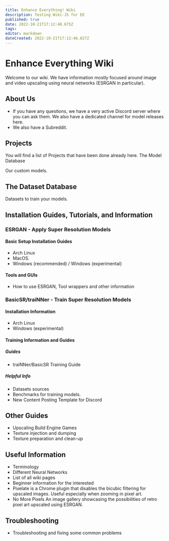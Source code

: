 ```yaml
---
title: Enhance Everything! Wiki
description: Testing Wiki-JS for EE
published: true
date: 2022-10-21T17:12:48.675Z
tags: 
editor: markdown
dateCreated: 2022-10-21T17:12:46.827Z
---
```


# Enhance Everything Wiki

Welcome to our wiki. We have information mostly focused around image and video upscaling using neural networks (ESRGAN in particular). 

## About Us

- If you have any questions, we have a very active Discord server where you can ask them. We also have a dedicated channel for model releases here.
- We also have a Subreddit.

## Projects

You will find a list of Projects that have been done already here.
The Model Database

Our custom models.

## The Dataset Database

Datasets to train your models.

## Installation Guides, Tutorials, and Information

### ESRGAN - Apply Super Resolution Models

#### Basic Setup Installation Guides

- Arch Linux
- MacOS.
- Windows (recommended) / Windows (experimental)

#### Tools and GUIs

- How to use ESRGAN, Tool wrappers and other information

### BasicSR/traiNNer - Train Super Resolution Models

#### Installation Information

- Arch Linux
- Windows (experimental)

#### Training Information and Guides

##### Guides

- traiNNer/BasicSR Training Guide

##### Helpful Info

- Datasets sources
- Benchmarks for training models.
- New Content Posting Template for Discord

## Other Guides

- Upscaling Build Engine Games
- Texture injection and dumping
- Texture preparation and clean-up

## Useful Information

- Terminology
- Different Neural Networks
- List of all wiki pages
- Beginner information for the interested
- Pixelate is a Chrome plugin that disables the bicubic filtering for upscaled images. Useful especially when zooming in pixel art.
- No More Pixels An image gallery showcasing the possibilities of retro pixel art upscaled using ESRGAN.

## Troubleshooting

- Troubleshooting and fixing some common problems
